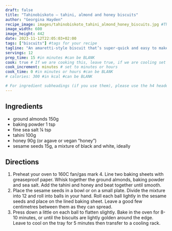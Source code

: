 ```yaml
---
draft: false
title: "Tahinobiskoto – tahini, almond and honey biscuits"
author: "Georgina Hayden"
recipe_image: images/tahinobiskoto_tahini_almond_honey_biscuits.jpg #The image for your recipe
image_width: 600
image_height: 442
date: 2023-11-12T22:05:03+02:00
tags: ["biscuits"] #tags for your recipe
tagline: "An amaretti-style biscuit that’s super-quick and easy to make"
servings: 12
prep_time: 15 #in minutes #can be BLANK
cook: true # If we are cooking this, leave true, if we are cooling set to false
cook_increment: minutes # set to minutes or hours
cook_time: 0 #in minutes or hours #can be BLANK
# calories: 300 #in kcal #can be BLANK

# For ingredient subheadings (if you use them), please use the h4 header.  For print view I have those elements targeted
---
```



## Ingredients

- ground almonds 150g
- baking powder 1 tsp
- fine sea salt ¼ tsp
- tahini 100g
- honey 90g (or agave or vegan “honey”)
- sesame seeds 15g, a mixture of black and white, ideally

## Directions

1. Preheat your oven to 160C fan/gas mark 4. Line two baking sheets with greaseproof paper. Whisk together the ground almonds, baking powder and sea salt. Add the tahini and honey and beat together until smooth.
2. Place the sesame seeds in a bowl or on a small plate. Divide the mixture into 12 and roll into balls in your hand. Roll each ball lightly in the sesame seeds and place on the lined baking sheet. Leave a good few centimetres between them as they can spread.
3. Press down a little on each ball to flatten slightly. Bake in the oven for 8-10 minutes, or until the biscuits are lightly golden around the edge. Leave to cool on the tray for 5 minutes then transfer to a cooling rack.
